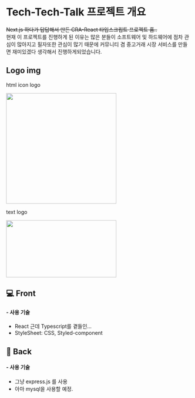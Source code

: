 ﻿# Tech-Tech-Talk 프로젝트 개요
~~Next.js 하다가 답답해서 만든 CRA-React 타입스크립트 프로젝트 흠..~~  
현재 이 프로젝트를 진행하게 된 이유는 많은 분들이 소프트웨어 및 하드웨어에 점차 관심이 많아지고 필자또한 관심이 많기 때문에 커뮤니티 겸 중고거래 시장 서비스를 만들면 재미있겠다 생각해서 진행하게되었습니다.

## Logo img
html icon logo  

<img src="https://user-images.githubusercontent.com/51446128/215314599-cfc20fc7-7d76-428c-bd66-bd614b1c6306.png" width="300" height="300"/>

text logo

<img src="https://user-images.githubusercontent.com/51446128/215314668-f50212c0-0d0b-453c-b67a-c2725cfa33ad.png" width="300" height="155"/>



## 💻 Front
#### -  사용 기술  
* React 근데 Typescript를 곁들인...
* StyleSheet:  CSS, Styled-component

## 🦾 Back
#### - 사용 기술
* 그냥 express.js 를 사용
* 아마 mysql을 사용할 예정.
